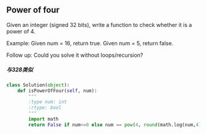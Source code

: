 ## Power of four

Given an integer (signed 32 bits), write a function to check whether it is a power of 4.

Example:
Given num = 16, return true. Given num = 5, return false.

Follow up: Could you solve it without loops/recursion?

##### 与328类似

```python
class Solution(object):
    def isPowerOfFour(self, num):
        """
        :type num: int
        :rtype: bool
        """
        import math
        return False if num<=0 else num == pow(4, round(math.log(num,4)))

```
